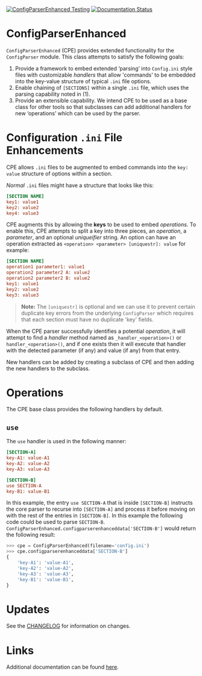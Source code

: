 <!-- Gitlab Badges -->
<!--
[![pipeline status](https://gitlab-ex.sandia.gov/trilinos-devops-consolidation/code/ConfigParserEnhanced/badges/master/pipeline.svg)](https://gitlab-ex.sandia.gov/trilinos-devops-consolidation/code/ConfigParserEnhanced/-/commits/master)
[![coverage report](https://gitlab-ex.sandia.gov/trilinos-devops-consolidation/code/ConfigParserEnhanced/badges/master/coverage.svg)](http://10.202.35.89:8080/ConfigParserEnhanced/coverage/index.html)
[![Generic badge](https://img.shields.io/badge/docs-latest-green.svg)](http://10.202.35.89:8080/ConfigParserEnhanced/doc/index.html)
-->

<!-- Github Badges -->
[![ConfigParserEnhanced Testing](https://github.com/sandialabs/ConfigParserEnhanced/actions/workflows/testing.yml/badge.svg)](https://github.com/sandialabs/ConfigParserEnhanced/actions/workflows/testing.yml)
[![Documentation Status](https://readthedocs.org/projects/configparserenhanced/badge/?version=latest)](https://configparserenhanced.readthedocs.io/en/latest/?badge=latest)



ConfigParserEnhanced
====================

`ConfigParserEnhanced` (CPE) provides extended functionality for the `ConfigParser` module. This class attempts to satisfy the following goals:

1. Provide a framework to embed extended ‘parsing’ into `Config.ini` style files with customizable
   _handlers_ that allow 'commands' to be embedded into the key-value structure of typical `.ini`
   file options.
2. Enable chaining of `[SECTIONS]` within a single `.ini` file, which uses the parsing capability noted in (1).
3. Provide an extensible capability. We intend CPE to be used as a base class for other
   tools so that subclasses can add additional handlers for new ‘operations’ which can be used by the parser.

Configuration `.ini` File Enhancements
======================================
CPE allows `.ini` files to be augmented to embed commands into the `key: value`
structure of options within a section.

_Normal_ `.ini` files might have a structure that looks like this:

```ini
[SECTION NAME]
key1: value1
key2: value2
key4: value3
```

CPE augments this by allowing the **keys** to be used to embed _operations_.
To enable this, CPE attempts to split a key into three pieces, an _operation_, a _parameter_, and
an optional _uniqueifier_ string.  An option can have an operation extracted as
`<operation> <parameter> [uniquestr]: value` for example:

```ini
[SECTION NAME]
operation1 parameter1: value1
operation2 parameter2 A: value2
operation2 parameter2 B: value2
key1: value1
key2: value2
key3: value3
```

> **Note:** The `[uniquestr]` is optional and we can use it to prevent certain duplicate key errors from the
> underlying `ConfigParser` which requires that each section must have no duplicate 'key' fields.

When the CPE parser successfully identifies a potential _operation_, it will attempt to find a _handler_
method named as `_handler_<operation>()` or `handler_<operation>()`, and if one exists then it will execute
that handler with the detected parameter (if any) and value (if any) from that entry.

New handlers can be added by creating a subclass of CPE and then adding the new handlers to the subclass.

Operations
==========
The CPE base class provides the following handlers by default.

`use`
----
The `use` handler is used in the following manner:

```ini
[SECTION-A]
key-A1: value-A1
key-A2: value-A2
key-A3: value-A3

[SECTION-B]
use SECTION-A
key-B1: value-B1
```

In this example, the entry `use SECTION-A` that is inside `[SECTION-B]` instructs the core
parser to recurse into `[SECTION-A]` and process it before moving on with the rest of the
entries in `[SECTION-B]`.  In this example the following code could be used to parse
`SECTION-B`.
`ConfigParserEnhanced.configparserenhanceddata['SECTION-B']` would return the following
result:

```python
>>> cpe = ConfigParserEnhanced(filename='config.ini')
>>> cpe.configparserenhanceddata['SECTION-B']
{
    'key-A1': 'value-A1',
    'key-A2': 'value-A2',
    'key-A3': 'value-A3',
    'key-B1': 'value-B1',
}
```

Updates
=======
See the [CHANGELOG](CHANGELOG.md) for information on changes.

Links
=====
Additional documentation can be found [here][1].

[1]: http://10.202.35.89:8080/ConfigParserEnhanced/doc/index.html
